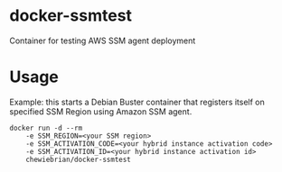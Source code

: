 # docker-ssmtest
Container for testing AWS SSM agent deployment

# Usage
Example: this starts a Debian Buster container that registers itself on specified SSM Region using Amazon SSM agent.
```
docker run -d --rm 
    -e SSM_REGION=<your SSM region>
    -e SSM_ACTIVATION_CODE=<your hybrid instance activation code> 
    -e SSM_ACTIVATION_ID=<your hybrid instance activation id> 
    chewiebrian/docker-ssmtest
```
